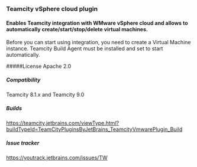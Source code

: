 ### Teamcity vSphere cloud plugin
#### Enables Teamcity integration with WMware vSphere cloud and allows to automatically create/start/stop/delete virtual machines.

Before you can start using integration, you need to create a Virtual Machine instance.
Teamcity Build Agent must be installed and set to start automatically.

#####License
Apache 2.0

##### Compatibility
Teamcity 8.1.x and Teamcity 9.0

##### Builds
https://teamcity.jetbrains.com/viewType.html?buildTypeId=TeamCityPluginsByJetBrains_TeamcityVmwarePlugin_Build

##### Issue tracker
https://youtrack.jetbrains.com/issues/TW
